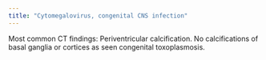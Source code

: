 ```yaml
---
title: "Cytomegalovirus, congenital CNS infection"
---
```

Most common CT findings: Periventricular calcification. No calcifications of basal ganglia or cortices as seen congenital toxoplasmosis.

